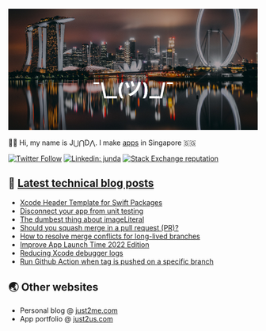 [![](https://github.com/samwize/samwize/blob/master/singapore.jpg?raw=true)](https://just2me.com/about)

👋🏻 Hi, my name is J⋃⋂D⋀. I make [apps](https://just2us.com/apps) in Singapore 🇸🇬

[![Twitter Follow](https://img.shields.io/twitter/follow/samwize?label=Follow)](https://twitter.com/samwize)
[![Linkedin: junda](https://img.shields.io/badge/-Junda-blue?style=flat-square&logo=Linkedin&logoColor=white&link=https://www.linkedin.com/in/junda/)](https://www.linkedin.com/in/junda/)
[![Stack Exchange reputation](https://img.shields.io/stackexchange/stackoverflow/r/242682)](https://stackoverflow.com/users/242682/samwize)

## 📕 [Latest technical blog posts](https://samwize.com)

<!-- BLOG-POST-LIST:START -->
- [Xcode Header Template for Swift Packages](https://samwize.com/2023/02/28/xcode-header-template-for-swift-packages/)
- [Disconnect your app from unit testing](https://samwize.com/2023/01/18/disconnect-your-app-from-unit-testing/)
- [The dumbest thing about imageLiteral](https://samwize.com/2023/01/09/the-dumbest-thing-about-imageliteral/)
- [Should you squash merge in a pull request &lpar;PR&rpar;?](https://samwize.com/2022/12/29/should-you-squash-merge-in-a-pull-request-pr/)
- [How to resolve merge conflicts for long-lived branches](https://samwize.com/2022/12/15/tips-to-resolve-merge-conflicts-for-long-lived-branches/)
- [Improve App Launch Time 2022 Edition](https://samwize.com/2022/11/01/improve-app-launch-time-2022/)
- [Reducing Xcode debugger logs](https://samwize.com/2022/10/29/reduce-xcode-debugger-logs/)
- [Run Github Action when tag is pushed on a specific branch](https://samwize.com/2022/10/28/running-github-action-when-tag-pushed-on-a-specific-branch/)
<!-- BLOG-POST-LIST:END -->

## 🌏 Other websites

- Personal blog @ [just2me.com](https://just2me.com)
- App portfolio @ [just2us.com](https://just2us.com)
